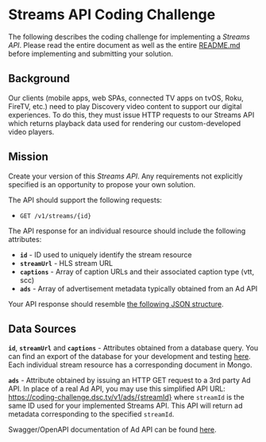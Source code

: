# Streams API Coding Challenge
The following describes the coding challenge for implementing a *Streams API*.  Please read the entire document as well as the entire [README.md](/README.md) before implementing and submitting your solution.

## Background
Our clients (mobile apps, web SPAs, connected TV apps on tvOS, Roku, FireTV, etc.) need to play Discovery video content to support our digital experiences.  To do this, they must issue HTTP requests to our Streams API which returns playback data used for rendering our custom-developed video players.

## Mission
Create your version of this *Streams API*.  Any requirements not explicitly specified is an opportunity to propose your own solution.

The API should support the following requests:
- `GET /v1/streams/{id}`

The API response for an individual resource should include the following attributes:
- **`id`** - ID used to uniquely identify the stream resource
- **`streamUrl`** - HLS stream URL
- **`captions`** - Array of caption URLs and their associated caption type (vtt, scc)
- **`ads`** - Array of advertisement metadata typically obtained from an Ad API

Your API response should resemble [the following JSON structure](/data/sample-api-response-with-ads.json).

## Data Sources
**`id`**, **`streamUrl`** and **`captions`** - Attributes obtained from a database query.  You can find an export of the database for your development and testing [here](/data/streams.json).  Each individual stream resource has a corresponding document in Mongo.

**`ads`** - Attribute obtained by issuing an HTTP GET request to a 3rd party Ad API.  In place of a real Ad API, you may use this simplified API URL: https://coding-challenge.dsc.tv/v1/ads/{streamId} where `streamId` is the same ID used for your implemented Streams API.  This API will return ad metadata corresponding to the specified `streamId`.

Swagger/OpenAPI documentation of Ad API can be found [here](adapi-swagger.yaml).
